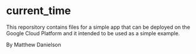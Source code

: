 # current_time

This reporsitory contains files for a simple app that can be deployed on the Google Cloud Platform and it intended to be used as a simple example. 

By Matthew Danielson
